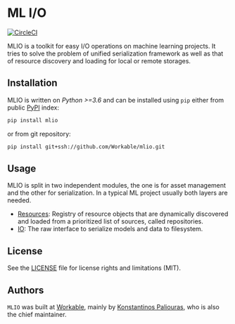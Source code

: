 # ML I/O 

[![CircleCI](https://img.shields.io/circleci/project/github/Workable/mlio.svg)](https://circleci.com/gh/Workable/mlio)

MLIO is a toolkit for easy I/O operations on machine learning projects. It tries to solve the problem of unified
serialization framework as well as that of resource discovery and loading for local or remote storages.

## Installation

MLIO is written on _Python >=3.6_ and can be installed using `pip` either from public 
[PyPI](https://test.pypi.org/project/pypi/) index:

```sh
pip install mlio
```

or from git repository:

```bash
pip install git+ssh://github.com/Workable/mlio.git
```

## Usage
MLIO is split in two independent modules, the one is for asset management and the other for serialization. In a
typical ML project usually both layers are needed.

 * [Resources](docs/Resources.md): Registry of resource objects that are dynamically discovered and loaded from 
 a prioritized list of sources, called repositories.
 * [IO](docs/IO.md): The raw interface to serialize models and data to filesystem.

## License

See the [LICENSE](LICENSE.md) file for license rights and limitations (MIT).

## Authors

`MLIO` was built at [Workable](https://www.workable.com/), mainly by [Konstantinos Paliouras](http://github.com/sque), who is also the chief maintainer.
